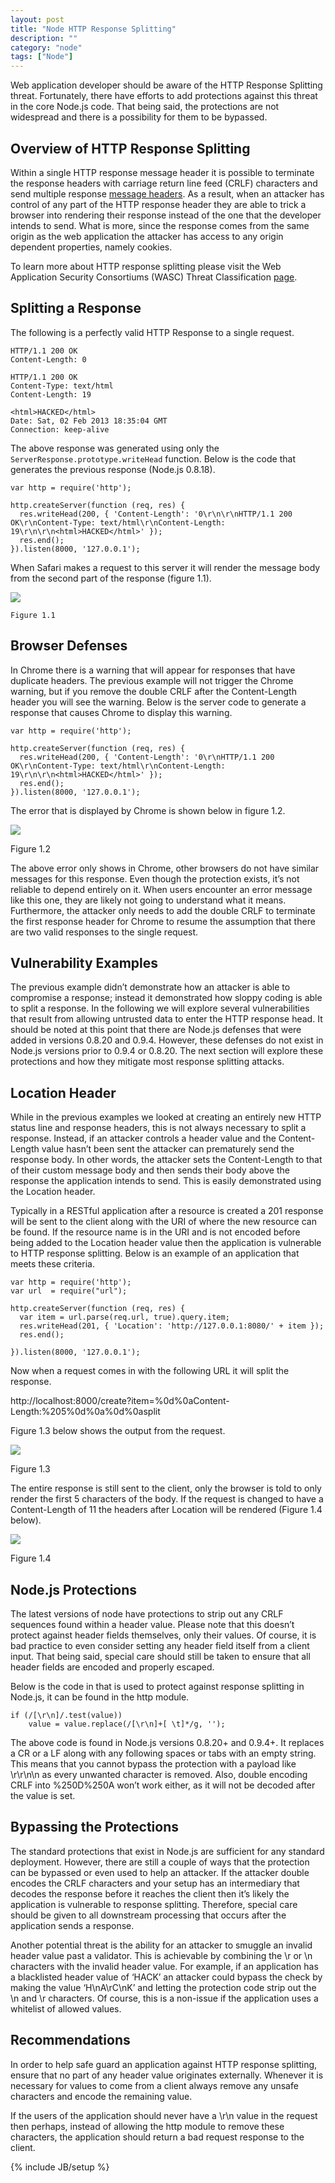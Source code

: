```yaml
---
layout: post
title: "Node HTTP Response Splitting"
description: ""
category: "node"
tags: ["Node"]
---
```


Web application developer should be aware of the HTTP Response Splitting threat.  Fortunately, there have efforts to add protections against this threat in the core Node.js code.  That being said, the protections are not widespread and there is a possibility for them to be bypassed.

## Overview of HTTP Response Splitting

Within a single HTTP response message header it is possible to terminate the response headers with carriage return line feed (CRLF) characters and send multiple response [message headers](http://www.w3.org/Protocols/rfc2616/rfc2616-sec6.html).   As a result, when an attacker has control of any part of the HTTP response header they are able to trick a browser into rendering their response instead of the one that the developer intends to send.  What is more, since the response comes from the same origin as the web application the attacker has access to any origin dependent properties, namely cookies.

To learn more about HTTP response splitting please visit the Web Application Security Consortiums (WASC) Threat Classification [page](http://projects.webappsec.org/w/page/13246931/HTTP%20Response%20Splitting).

## Splitting a Response

The following is a perfectly valid HTTP Response to a single request.


	HTTP/1.1 200 OK
	Content-Length: 0
	 
	HTTP/1.1 200 OK
	Content-Type: text/html
	Content-Length: 19
	 
	<html>HACKED</html>
	Date: Sat, 02 Feb 2013 18:35:04 GMT
	Connection: keep-alive

The above response was generated using only the `ServerResponse.prototype.writeHead` function.  Below is the code that generates the previous response (Node.js 0.8.18).

	var http = require('http');
	 
	http.createServer(function (req, res) {
	  res.writeHead(200, { 'Content-Length': '0\r\n\r\nHTTP/1.1 200 OK\r\nContent-Type: text/html\r\nContent-Length: 19\r\n\r\n<html>HACKED</html>' });
	  res.end();
	}).listen(8000, '127.0.0.1');

When Safari makes a request to this server it will render the message body from the second part of the response (figure 1.1).

<img src="/assets/img/fig-1-1.png" style="max-width: 638px" />

	Figure 1.1

## Browser Defenses

In Chrome there is a warning that will appear for responses that have duplicate headers.  The previous example will not trigger the Chrome warning, but if you remove the double CRLF after the Content-Length header you will see the warning.  Below is the server code to generate a response that causes Chrome to display this warning.

	var http = require('http');

	http.createServer(function (req, res) {
	  res.writeHead(200, { 'Content-Length': '0\r\nHTTP/1.1 200 OK\r\nContent-Type: text/html\r\nContent-Length: 19\r\n\r\n<html>HACKED</html>' });
	  res.end();
	}).listen(8000, '127.0.0.1');
		
The error that is displayed by Chrome is shown below in figure 1.2.

<img src="/assets/img/fig-1-2.png" style="max-width: 638px" />

Figure 1.2

The above error only shows in Chrome, other browsers do not have similar messages for this response.  Even though the protection exists, it’s not reliable to depend entirely on it.  When users encounter an error message like this one, they are likely not going to understand what it means.  Furthermore, the attacker only needs to add the double CRLF to terminate the first response header for Chrome to resume the assumption that there are two valid responses to the single request.

## Vulnerability Examples

The previous example didn’t demonstrate how an attacker is able to compromise a response; instead it demonstrated how sloppy coding is able to split a response.  In the following we will explore several vulnerabilities that result from allowing untrusted data to enter the HTTP response head.  It should be noted at this point that there are Node.js defenses that were added in versions 0.8.20 and 0.9.4.  However, these defenses do not exist in Node.js versions prior to 0.9.4 or 0.8.20.  The next section will explore these protections and how they mitigate most response splitting attacks. 

## Location Header

While in the previous examples we looked at creating an entirely new HTTP status line and response headers, this is not always necessary to split a response.  Instead, if an attacker controls a header value and the Content-Length value hasn’t been sent the attacker can prematurely send the response body.  In other words, the attacker sets the Content-Length to that of their custom message body and then sends their body above the response the application intends to send.  This is easily demonstrated using the Location header. 

Typically in a RESTful application after a resource is created a 201 response will be sent to the client along with the URI of where the new resource can be found.  If the resource name is in the URI and is not encoded before being added to the Location header value then the application is vulnerable to HTTP response splitting.  Below is an example of an application that meets these criteria.

	var http = require('http');
	var url  = require("url");
	 
	http.createServer(function (req, res) {
	  var item = url.parse(req.url, true).query.item;
	  res.writeHead(201, { 'Location': 'http://127.0.0.1:8080/' + item });
	  res.end();
	 
	}).listen(8000, '127.0.0.1');
		
Now when a request comes in with the following URL it will split the response.

http://localhost:8000/create?item=%0d%0aContent-Length:%205%0d%0a%0d%0asplit

Figure 1.3 below shows the output from the request.

<img src="/assets/img/fig-1-3.png" style="max-width: 638px" />

Figure 1.3

The entire response is still sent to the client, only the browser is told to only render the first 5 characters of the body.  If the request is changed to have a Content-Length of 11 the headers after Location will be rendered (Figure 1.4 below).

<img src="/assets/img/fig-1-4.png" style="max-width: 638px" />

Figure 1.4

## Node.js Protections

The latest versions of node have protections to strip out any CRLF sequences found within a header value.  Please note that this doesn’t protect against header fields themselves, only their values.  Of course, it is bad practice to even consider setting any header field itself from a client input.  That being said, special care should still be taken to ensure that all header fields are encoded and properly escaped.

Below is the code in that is used to protect against response splitting in Node.js, it can be found in the http module.

	if (/[\r\n]/.test(value))
  		value = value.replace(/[\r\n]+[ \t]*/g, '');
  			
The above code is found in Node.js versions 0.8.20+ and 0.9.4+.  It replaces a CR or a LF along with any following spaces or tabs with an empty string.  This means that you cannot bypass the protection with a payload like \r\r\n\n as every unwanted character is removed.  Also, double encoding CRLF into %250D%250A won’t work either, as it will not be decoded after the value is set.  

## Bypassing the Protections

The standard protections that exist in Node.js are sufficient for any standard deployment.  However, there are still a couple of ways that the protection can be bypassed or even used to help an attacker.  If the attacker double encodes the CRLF characters and your setup has an intermediary that decodes the response before it reaches the client then it’s likely the application is vulnerable to response splitting.  Therefore, special care should be given to all downstream processing that occurs after the application sends a response.

Another potential threat is the ability for an attacker to smuggle an invalid header value past a validator.  This is achievable by combining the \r or \n characters with the invalid header value.  For example, if an application has a blacklisted header value of ‘HACK’ an attacker could bypass the check by making the value ‘H\nA\rC\nK’ and letting the protection code strip out the \n and \r characters.  Of course, this is a non-issue if the application uses a whitelist of allowed values.

## Recommendations

In order to help safe guard an application against HTTP response splitting, ensure that no part of any header value originates externally.  Whenever it is necessary for values to come from a client always remove any unsafe characters and encode the remaining value.

If the users of the application should never have a \r\n value in the request then perhaps, instead of allowing the http module to remove these characters, the application should return a bad request response to the client.



{% include JB/setup %}
